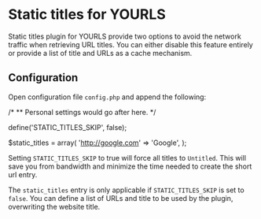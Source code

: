 # Static titles for YOURLS

Static titles plugin for YOURLS provide two options to avoid the network traffic when retrieving URL titles. You can either disable this feature entirely or provide a list of title and URLs as a cache mechanism.

## Configuration
Open configuration file `config.php` and append the following:

/*
 ** Personal settings would go after here.
 */

define('STATIC_TITLES_SKIP', false);

$static_titles = array(
	'http://google.com' => 'Google',
); 

Setting `STATIC_TITLES_SKIP` to true will force all titles to `Untitled`. This will save you from bandwidth and minimize the time needed to create the short url entry.

The `static_titles` entry is only applicable if `STATIC_TITLES_SKIP` is set to `false`. You can define a list of URLs and title to be used by the plugin, overwriting the website title.



